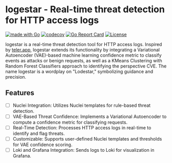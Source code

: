 # logestar - Real-time threat detection for HTTP access logs

[![made with Go](https://img.shields.io/badge/made%20with-Go-brightgreen)](http://golang.org)
[![codecov](https://codecov.io/gh/0xsha/logestar/branch/main/graph/badge.svg?token=3ZQZQZQZQZ)](https://codecov.io/gh/0xsha/logestar)
[![Go Report Card](https://goreportcard.com/badge/github.com/0xsha/logestar)](https://goreportcard.com/report/github.com/0xsha/logestar)
[![License](https://img.shields.io/badge/License-Apache%202.0-blue.svg)](https://opensource.org/licenses/Apache-2.0)

logestar is a real-time threat detection tool for HTTP access logs. Inspired by [teler.app](https://github.com/teler-sh/teler), logestar extends its functionality by integrating a Variational Autoencoder (VAE)-based machine learning confidence metric to classify events as attacks or benign requests, as well as a KMeans Clustering with Random Forest Classifiers approach to identifying the perspective CVE.
The name logestar is a wordplay on "Lodestar," symbolizing guidance and precision.

## Features

- [ ] Nuclei Integration: Utilizes Nuclei templates for rule-based threat detection.
- [ ] VAE-Based Threat Confidence: Implements a Variational Autoencoder to compute a confidence metric for classifying requests.
- [ ] Real-Time Detection: Processes HTTP access logs in real-time to identify and flag threats.
- [ ] Customizable: Supports user-defined Nuclei templates and thresholds for VAE confidence scoring.
- [ ] Loki and Grafana Integration: Sends logs to Loki for visualization in Grafana.
